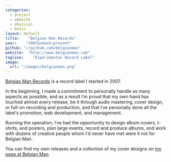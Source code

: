 ```yaml
---
categories:
  - project
  - website
  - physical
  - music
layout: default
title:    "Belgian Man Records"
year:    "2007&ndash;present"
github: "//github.com/belgianman"
website:  "http://www.belgianman.com"
tagline:    "Experimental Record Label"
image:
  url: "/images/belgianman.png"
---
```

<a href="http://belgianman.com/">Belgian Man Records</a> is a record label I started in 2007.

In the beginning, I made a commitment to personally handle as many aspects as possible, and as a result I&#8127;m proud that my own hand has touched almost every release, be it through audio mastering, cover design, or full-on recording and production, and that I&#8127;ve personally done all the label&#8127;s promotion, web development, and management.

Running the operation, I&#8127;ve had the opportunity to design album covers, t-shirts, and posters, plan large events, record and produce albums, and work with dozens of creative people whom I&#8127;d never have met were it not for Belgian Man.

You can find my own releases and a collection of my cover designs on <a href="http://belgianman.com/monks">my page at Belgian Man</a>.
